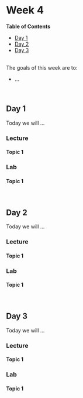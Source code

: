 # Week 4

**Table of Contents**
- [Day 1](#day-1)
- [Day 2](#day-2)
- [Day 3](#day-3)

<br>
The goals of this week are to:

- ...



<br>

## Day 1

Today we will ...

### Lecture

#### Topic 1

### Lab

#### Topic 1

<br>

## Day 2

Today we will ...

### Lecture

#### Topic 1

### Lab

#### Topic 1

<br>

## Day 3

Today we will ...

### Lecture

#### Topic 1

### Lab

#### Topic 1


